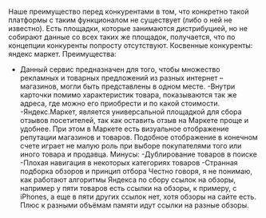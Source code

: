 Наше преимущество перед конкурентами в том, что конкретно такой платформы с таким функционалом не существует (либо о ней не известно). Есть площадки, которые занимаются дистрибуцией, но не собирают данные со всех таких же площадок, получается, что по концепции конкуренты попросту отсутствуют.
Косвенные конкуренты: яндекс маркет.
Преимущества: 
- Данный сервис предназначен для того, чтобы множество рекламных и товарных предложений из разных интернет – магазинов, могли быть представлены в одном месте.
-Внутри карточки помимо характеристик товара, показываются так же адреса, где можно его приобрести и по какой стоимости.
-Яндекс.Маркет, является универсальной площадкой для сбора отзывов посетителей, так как оставить отзыв на Маркете проще и удобнее.
При этом в Маркете есть визуальное отображение репутации магазинов и товаров.
Подобное отображение в конечном счете играет не малую роль при выборе покупателями того или иного товара и продавца.
Минусы: 
-Дублирование товаров в поиске
-Плохая навигация в некоторых категориях товаров
-Странная подборка обзоров и принцип отбора
Честно говоря, я не понимаю, как работают алгоритмы Яндекса по сбору ссылок на обзоры, например у пяти товаров есть ссылки на обзоры, к примеру, с iPhones, а еще в пяти других ссылок нет, хотя обзоры на сайте есть. Плюс к разными объёмам памяти идут ссылки на разные обзоры.